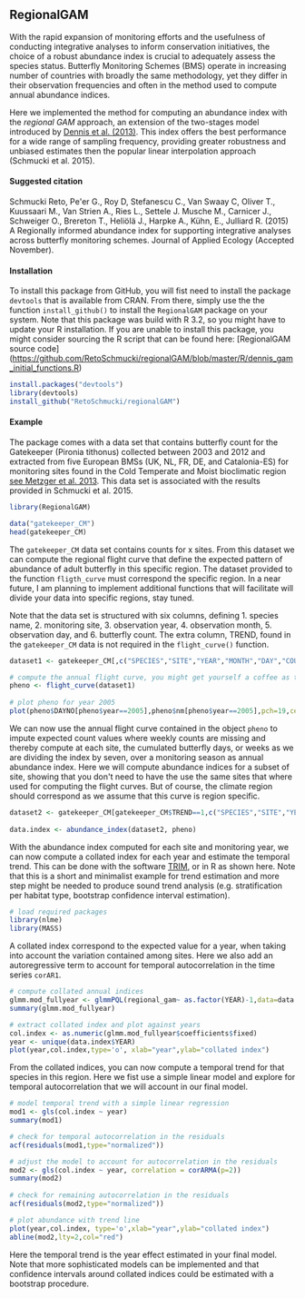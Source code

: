 ## RegionalGAM

With the rapid expansion of monitoring efforts and the usefulness of conducting integrative analyses to inform conservation initiatives, the choice of a robust abundance index is crucial to adequately assess the species status. Butterfly Monitoring Schemes (BMS) operate in increasing number of countries with broadly the same methodology, yet they differ in their observation frequencies and often in the method used to compute annual abundance indices.

Here we implemented the method for computing an abundance index with the *regional GAM* approach, an extension of the two-stages model introduced by [Dennis et al. (2013)](http://onlinelibrary.wiley.com/doi/10.1111/2041-210X.12053/abstract). This index offers the best performance for a wide range of sampling frequency, providing greater robustness and unbiased estimates then the popular linear interpolation approach (Schmucki et al. 2015).

#### Suggested citation
Schmucki Reto, Pe'er G., Roy D, Stefanescu C., Van Swaay C, Oliver T., Kuussaari M., Van Strien A., Ries L., Settele J. Musche M., Carnicer J., Schweiger O., Brereton T., Heliölä J., Harpke A., Kühn, E., Julliard R. (2015) A Regionally informed abundance index for supporting integrative analyses across butterfly monitoring schemes. Journal of Applied Ecology (Accepted November).


#### Installation

To install this package from GitHub, you will fist need to install the package `devtools` that is available from CRAN. From there, simply use the the function `install_github()` to install the `RegionalGAM` package on your system. Note that this package was build with R 3.2, so you might have to update your R installation. If you are unable to install this package, you might consider sourcing the R script that can be found here: [RegionalGAM source code] (https://github.com/RetoSchmucki/regionalGAM/blob/master/R/dennis_gam_initial_functions.R)

```R
install.packages("devtools")
library(devtools)
install_github("RetoSchmucki/regionalGAM")
```

#### Example

The package comes with a data set that contains butterfly count for the Gatekeeper (Pironia tithonus) collected between 2003 and 2012 and extracted from five European BMSs (UK, NL, FR, DE, and Catalonia-ES) for monitoring sites found in the Cold Temperate and Moist bioclimatic region [see Metzger et al. 2013](http://www.research-innovation.ed.ac.uk/Opportunities/global-environmental-stratification-map.aspx#page=features). This data set is associated with the results provided in Schmucki et al. 2015.

```R
library(RegionalGAM)

data("gatekeeper_CM")
head(gatekeeper_CM)
```

The `gatekeeper_CM` data set contains counts for x sites. From this dataset we can compute the regional flight curve that define the expected pattern of abundance of adult butterfly in this specific region. The dataset provided to the function `fligth_curve` must correspond the specific region. In a near future, I am planning to implement additional functions that will facilitate will divide your data into specific regions, stay tuned. 

Note that the data set is structured with six columns, defining 1. species name, 2. monitoring site, 3. observation year, 4. observation month, 5. observation day, and 6. butterfly count. The extra column, TREND, found in the `gatekeeper_CM` data is not required in the `flight_curve()` function. 

```R	
dataset1 <- gatekeeper_CM[,c("SPECIES","SITE","YEAR","MONTH","DAY","COUNT")]

# compute the annual flight curve, you might get yourself a coffee as this might take some time.
pheno <- flight_curve(dataset1)
	
# plot pheno for year 2005
plot(pheno$DAYNO[pheno$year==2005],pheno$nm[pheno$year==2005],pch=19,cex=0.7,type='o',col='red',xlab="day",ylab="relative abundance")
```

We can now use the annual flight curve contained in the object `pheno` to impute expected count values where weekly counts are missing and thereby compute at each site, the cumulated butterfly days, or weeks as we are dividing the index by seven, over a monitoring season as annual abundance index. Here we will compute abundance indices for a subset of site, showing that you don't need to have the use the same sites that where used for computing the flight curves. But of course, the climate region should correspond as we assume that this curve is region specific.

```R
dataset2 <- gatekeeper_CM[gatekeeper_CM$TREND==1,c("SPECIES","SITE","YEAR","MONTH","DAY","COUNT")]
	
data.index <- abundance_index(dataset2, pheno)
```

With the abundance index computed for each site and monitoring year, we can now compute a collated index for each year and estimate the temporal trend. This can be done with the software [TRIM](http://www.cbs.nl/en-GB/menu/themas/natuur-milieu/methoden/trim/default.htm), or in R as shown here. Note that this is a short and minimalist example for trend estimation and more step might be needed to produce sound trend analysis (e.g. stratification per habitat type, bootstrap confidence interval estimation).

```R
# load required packages
library(nlme)
library(MASS)
```

A collated index correspond to the expected value for a year, when taking into account the variation contained among sites. Here we also add an autoregressive term to account for temporal autocorrelation in the time series `corAR1`.

```R
# compute collated annual indices
glmm.mod_fullyear <- glmmPQL(regional_gam~ as.factor(YEAR)-1,data=data.index,family=quasipoisson,random=~1|SITE, correlation = corAR1(form = ~ YEAR | SITE),verbose = FALSE)
summary(glmm.mod_fullyear)

# extract collated index and plot against years
col.index <- as.numeric(glmm.mod_fullyear$coefficients$fixed)
year <- unique(data.index$YEAR)
plot(year,col.index,type='o', xlab="year",ylab="collated index")
```

From the collated indices, you can now compute a temporal trend for that species in this region. Here we fist use a simple linear model and explore for temporal autocorrelation that we will account in our final model.

```R
# model temporal trend with a simple linear regression
mod1 <- gls(col.index ~ year)
summary(mod1)

# check for temporal autocorrelation in the residuals
acf(residuals(mod1,type="normalized"))

# adjust the model to account for autocorrelation in the residuals
mod2 <- gls(col.index ~ year, correlation = corARMA(p=2))
summary(mod2)
	
# check for remaining autocorrelation in the residuals
acf(residuals(mod2,type="normalized"))

# plot abundance with trend line
plot(year,col.index, type='o',xlab="year",ylab="collated index")
abline(mod2,lty=2,col="red")
```

Here the temporal trend is the year effect estimated in your final model. Note that more sophisticated models can be implemented and that confidence intervals around collated indices could be estimated with a bootstrap procedure.


